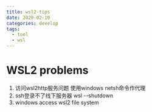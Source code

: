 ```yaml
---
title: wsl2-tips
date: 2020-02-10
categories: develop
tags:
  - tool
  - wsl
---
```

  
# WSL2 problems
1. 访问wsl2http服务问题
使用windows netsh命令作代理
2. ssh登录不了线下服务器
wsl --shutdown
3. windows access wsl2 file system
